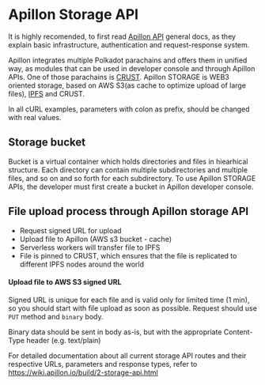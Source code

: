 # Apillon Storage API

It is highly recomended, to first read [Apillon API](apillon-api.md) general docs, as they explain basic infrastructure, authentication and request-response system.

Apillon integrates multiple Polkadot parachains and offers them in unified way, as modules that can be used in developer console and through Apillon APIs.
One of those parachains is [CRUST](https://crust.network/).
Apillon STORAGE is WEB3 oriented storage, based on AWS S3(as cache to optimize upload of large files), [IPFS](https://ipfs.tech/) and CRUST.

In all cURL examples, parameters with colon as prefix, should be changed with real values.

## Storage bucket

Bucket is a virtual container which holds directories and files in hiearhical structure. Each directory can contain multiple subdirectories and multiple files, and so on and so forth for each subdirectory.
To use Apillon STORAGE APIs, the developer must first create a bucket in Apillon developer console.

## File upload process through Apillon storage API

- Request signed URL for upload
- Upload file to Apillon (AWS s3 bucket - cache)
- Serverless workers will transfer file to IPFS
- File is pinned to CRUST, which ensures that the file is replicated to different IPFS nodes around the world

#### Upload file to AWS S3 signed URL

Signed URL is unique for each file and is valid only for limited time (1 min), so you should start with file upload as soon as possible.
Request should use `PUT` method and `binary` body.

Binary data should be sent in body as-is, but with the appropriate Content-Type header (e.g. text/plain)

For detailed documentation about all current storage API routes and their respective URLs, parameters and response types, refer to https://wiki.apillon.io/build/2-storage-api.html